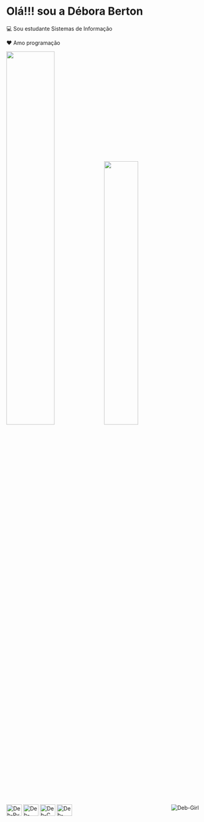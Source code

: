 # Olá!!!  sou a Débora Berton

💻  Sou estudante Sistemas de Informação

❤️ Amo programação


<div>

<img width="50%" src="https://github-readme-stats.vercel.app/api?username=deboraberton&count_private=true&theme=aura_dark&show_icons=true">
<img width="42%" src="https://github-readme-stats.vercel.app/api/top-langs?username=deboraberton&count_private=true&theme=aura_dark&show_icons=true">

</div>

<div style="display: inline_block"><br>
	<img align="center" alt="Deb-Py" height="30" width="40" src="https://cdn.jsdelivr.net/gh/devicons/devicon/icons/python/python-original.svg" />
  <img align="center" alt="Deb-Java" height="30" width="40" src="https://cdn.jsdelivr.net/gh/devicons/devicon/icons/java/java-original.svg" />
  <img align="center" alt="Deb-C" height="30" width="40" src="https://cdn.jsdelivr.net/gh/devicons/devicon/icons/cplusplus/cplusplus-original.svg" />
  <img align="center" alt="Deb-Mysql" height="30" width="40" src="https://cdn.jsdelivr.net/gh/devicons/devicon/icons/mysql/mysql-original.svg" />
  <img align="right" alt="Deb-Girl" src="https://i.picasion.com/pic92/911cd692a53702abdbd8628d7a3e79fc.gif">
  
  
          
          
